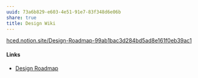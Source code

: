 ```yaml
---
uuid: 73a6b829-e603-4e51-91e7-83f348d6e06b
share: true
title: Design Wiki
---
```

[hced.notion.site/Design-Roadmap-99ab1bac3d284bd5ad8e161f0eb39ac1](https://hced.notion.site/Design-Roadmap-99ab1bac3d284bd5ad8e161f0eb39ac1)


#### Links

* [Design Roadmap](/71dc6153-9d1b-493d-9c44-e804b26f0c15)